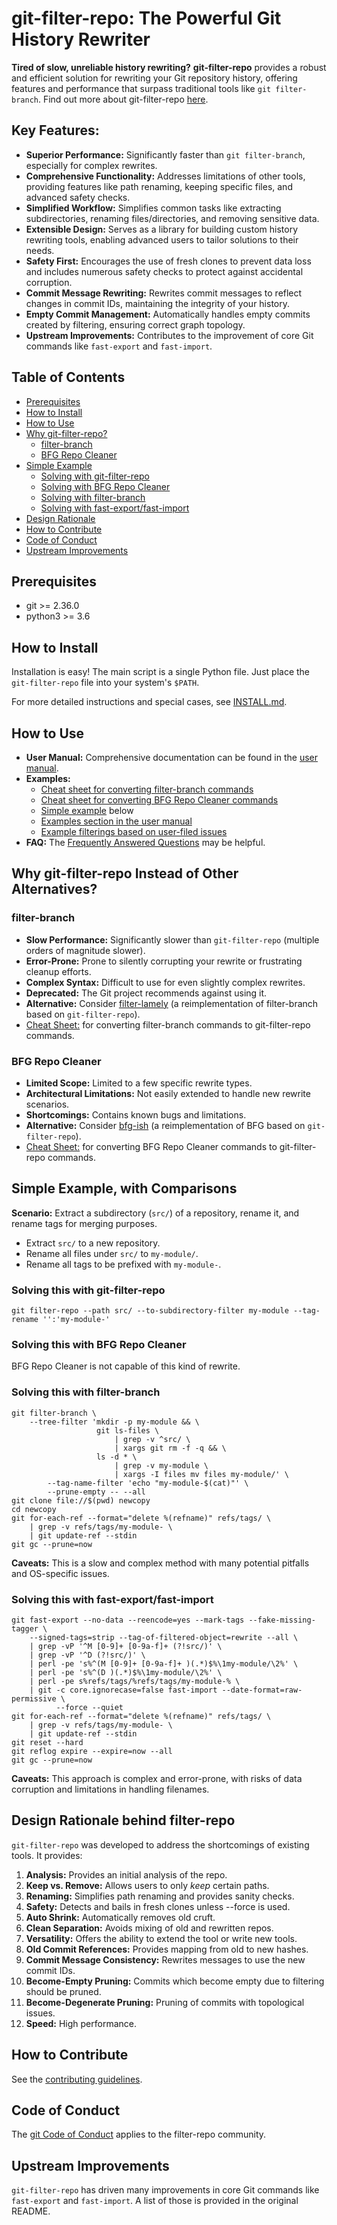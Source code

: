 # git-filter-repo: The Powerful Git History Rewriter

**Tired of slow, unreliable history rewriting?** **git-filter-repo** provides a robust and efficient solution for rewriting your Git repository history, offering features and performance that surpass traditional tools like `git filter-branch`. Find out more about git-filter-repo [here](https://github.com/newren/git-filter-repo).

## Key Features:

*   **Superior Performance:** Significantly faster than `git filter-branch`, especially for complex rewrites.
*   **Comprehensive Functionality:** Addresses limitations of other tools, providing features like path renaming, keeping specific files, and advanced safety checks.
*   **Simplified Workflow:** Simplifies common tasks like extracting subdirectories, renaming files/directories, and removing sensitive data.
*   **Extensible Design:** Serves as a library for building custom history rewriting tools, enabling advanced users to tailor solutions to their needs.
*   **Safety First:** Encourages the use of fresh clones to prevent data loss and includes numerous safety checks to protect against accidental corruption.
*   **Commit Message Rewriting:** Rewrites commit messages to reflect changes in commit IDs, maintaining the integrity of your history.
*   **Empty Commit Management:** Automatically handles empty commits created by filtering, ensuring correct graph topology.
*   **Upstream Improvements:** Contributes to the improvement of core Git commands like `fast-export` and `fast-import`.

## Table of Contents

*   [Prerequisites](#prerequisites)
*   [How to Install](#how-do-i-install-it)
*   [How to Use](#how-do-i-use-it)
*   [Why git-filter-repo?](#why-filter-repo-instead-of-other-alternatives)
    *   [filter-branch](#filter-branch)
    *   [BFG Repo Cleaner](#bfg-repo-cleaner)
*   [Simple Example](#simple-example-with-comparisons)
    *   [Solving with git-filter-repo](#solving-this-with-filter-repo)
    *   [Solving with BFG Repo Cleaner](#solving-this-with-bfg-repo-cleaner)
    *   [Solving with filter-branch](#solving-this-with-filter-branch)
    *   [Solving with fast-export/fast-import](#solving-this-with-fast-exportfast-import)
*   [Design Rationale](#design-rationale-behind-filter-repo)
*   [How to Contribute](#how-do-i-contribute)
*   [Code of Conduct](#is-there-a-code-of-conduct)
*   [Upstream Improvements](#upstream-improvements)

## Prerequisites

*   git >= 2.36.0
*   python3 >= 3.6

## How to Install

Installation is easy! The main script is a single Python file. Just place the `git-filter-repo` file into your system's `$PATH`.

For more detailed instructions and special cases, see [INSTALL.md](INSTALL.md).

## How to Use

*   **User Manual:** Comprehensive documentation can be found in the [user manual](https://htmlpreview.github.io/?https://github.com/newren/git-filter-repo/blob/docs/html/git-filter-repo.html).
*   **Examples:**
    *   [Cheat sheet for converting filter-branch commands](Documentation/converting-from-filter-branch.md#cheat-sheet-conversion-of-examples-from-the-filter-branch-manpage)
    *   [Cheat sheet for converting BFG Repo Cleaner commands](Documentation/converting-from-bfg-repo-cleaner.md#cheat-sheet-conversion-of-examples-from-bfg)
    *   [Simple example](#simple-example-with-comparisons) below
    *   [Examples section in the user manual](https://htmlpreview.github.io/?https://github.com/newren/git-filter-repo/blob/docs/html/git-filter-repo.html#EXAMPLES)
    *   [Example filterings based on user-filed issues](Documentation/examples-from-user-filed-issues.md)
*   **FAQ:** The [Frequently Answered Questions](Documentation/FAQ.md) may be helpful.

## Why git-filter-repo Instead of Other Alternatives?

### filter-branch

*   **Slow Performance:** Significantly slower than `git-filter-repo` (multiple orders of magnitude slower).
*   **Error-Prone:** Prone to silently corrupting your rewrite or frustrating cleanup efforts.
*   **Complex Syntax:** Difficult to use for even slightly complex rewrites.
*   **Deprecated:** The Git project recommends against using it.
*   **Alternative:** Consider [filter-lamely](contrib/filter-repo-demos/filter-lamely) (a reimplementation of filter-branch based on `git-filter-repo`).
*   [Cheat Sheet:](Documentation/converting-from-filter-branch.md#cheat-sheet-conversion-of-examples-from-the-filter-branch-manpage)  for converting filter-branch commands to git-filter-repo commands.

### BFG Repo Cleaner

*   **Limited Scope:**  Limited to a few specific rewrite types.
*   **Architectural Limitations:**  Not easily extended to handle new rewrite scenarios.
*   **Shortcomings:** Contains known bugs and limitations.
*   **Alternative:** Consider [bfg-ish](contrib/filter-repo-demos/bfg-ish) (a reimplementation of BFG based on `git-filter-repo`).
*   [Cheat Sheet:](Documentation/converting-from-bfg-repo-cleaner.md#cheat-sheet-conversion-of-examples-from-bfg) for converting BFG Repo Cleaner commands to git-filter-repo commands.

## Simple Example, with Comparisons

**Scenario:** Extract a subdirectory (`src/`) of a repository, rename it, and rename tags for merging purposes.

*   Extract `src/` to a new repository.
*   Rename all files under `src/` to `my-module/`.
*   Rename all tags to be prefixed with `my-module-`.

### Solving this with git-filter-repo

```shell
git filter-repo --path src/ --to-subdirectory-filter my-module --tag-rename '':'my-module-'
```

### Solving this with BFG Repo Cleaner

BFG Repo Cleaner is not capable of this kind of rewrite.

### Solving this with filter-branch

```shell
git filter-branch \
    --tree-filter 'mkdir -p my-module && \
                   git ls-files \
                       | grep -v ^src/ \
                       | xargs git rm -f -q && \
                   ls -d * \
                       | grep -v my-module \
                       | xargs -I files mv files my-module/' \
        --tag-name-filter 'echo "my-module-$(cat)"' \
        --prune-empty -- --all
git clone file://$(pwd) newcopy
cd newcopy
git for-each-ref --format="delete %(refname)" refs/tags/ \
    | grep -v refs/tags/my-module- \
    | git update-ref --stdin
git gc --prune=now
```

**Caveats:** This is a slow and complex method with many potential pitfalls and OS-specific issues.

### Solving this with fast-export/fast-import

```shell
git fast-export --no-data --reencode=yes --mark-tags --fake-missing-tagger \
    --signed-tags=strip --tag-of-filtered-object=rewrite --all \
    | grep -vP '^M [0-9]+ [0-9a-f]+ (?!src/)' \
    | grep -vP '^D (?!src/)' \
    | perl -pe 's%^(M [0-9]+ [0-9a-f]+ )(.*)$%\1my-module/\2%' \
    | perl -pe 's%^(D )(.*)$%\1my-module/\2%' \
    | perl -pe s%refs/tags/%refs/tags/my-module-% \
    | git -c core.ignorecase=false fast-import --date-format=raw-permissive \
          --force --quiet
git for-each-ref --format="delete %(refname)" refs/tags/ \
    | grep -v refs/tags/my-module- \
    | git update-ref --stdin
git reset --hard
git reflog expire --expire=now --all
git gc --prune=now
```

**Caveats:** This approach is complex and error-prone, with risks of data corruption and limitations in handling filenames.

## Design Rationale behind filter-repo

`git-filter-repo` was developed to address the shortcomings of existing tools. It provides:

1.  **Analysis:** Provides an initial analysis of the repo.
2.  **Keep vs. Remove:** Allows users to only *keep* certain paths.
3.  **Renaming:** Simplifies path renaming and provides sanity checks.
4.  **Safety:** Detects and bails in fresh clones unless --force is used.
5.  **Auto Shrink:** Automatically removes old cruft.
6.  **Clean Separation:** Avoids mixing of old and rewritten repos.
7.  **Versatility:** Offers the ability to extend the tool or write new tools.
8.  **Old Commit References:** Provides mapping from old to new hashes.
9.  **Commit Message Consistency:** Rewrites messages to use the new commit IDs.
10. **Become-Empty Pruning:** Commits which become empty due to filtering should be pruned.
11. **Become-Degenerate Pruning:** Pruning of commits with topological issues.
12. **Speed:** High performance.

## How to Contribute

See the [contributing guidelines](Documentation/Contributing.md).

## Code of Conduct

The [git Code of Conduct](https://git.kernel.org/pub/scm/git/git.git/tree/CODE_OF_CONDUCT.md) applies to the filter-repo community.

## Upstream Improvements

`git-filter-repo` has driven many improvements in core Git commands like `fast-export` and `fast-import`. A list of those is provided in the original README.